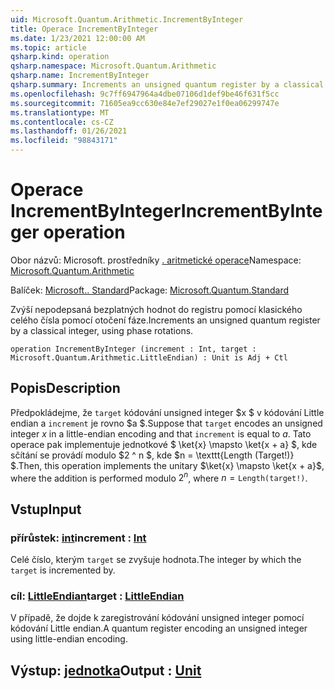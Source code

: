 ```yaml
---
uid: Microsoft.Quantum.Arithmetic.IncrementByInteger
title: Operace IncrementByInteger
ms.date: 1/23/2021 12:00:00 AM
ms.topic: article
qsharp.kind: operation
qsharp.namespace: Microsoft.Quantum.Arithmetic
qsharp.name: IncrementByInteger
qsharp.summary: Increments an unsigned quantum register by a classical integer, using phase rotations.
ms.openlocfilehash: 9c7ff6947964a4dbe07106d1def9be46f631f5cc
ms.sourcegitcommit: 71605ea9cc630e84e7ef29027e1f0ea06299747e
ms.translationtype: MT
ms.contentlocale: cs-CZ
ms.lasthandoff: 01/26/2021
ms.locfileid: "98843171"
---
```

# <a name="incrementbyinteger-operation"></a><span data-ttu-id="57046-102">Operace IncrementByInteger</span><span class="sxs-lookup"><span data-stu-id="57046-102">IncrementByInteger operation</span></span>

<span data-ttu-id="57046-103">Obor názvů: Microsoft. prostředníky [. aritmetické operace](xref:Microsoft.Quantum.Arithmetic)</span><span class="sxs-lookup"><span data-stu-id="57046-103">Namespace: [Microsoft.Quantum.Arithmetic](xref:Microsoft.Quantum.Arithmetic)</span></span>

<span data-ttu-id="57046-104">Balíček: [Microsoft.. Standard](https://nuget.org/packages/Microsoft.Quantum.Standard)</span><span class="sxs-lookup"><span data-stu-id="57046-104">Package: [Microsoft.Quantum.Standard](https://nuget.org/packages/Microsoft.Quantum.Standard)</span></span>


<span data-ttu-id="57046-105">Zvýší nepodepsaná bezplatných hodnot do registru pomocí klasického celého čísla pomocí otočení fáze.</span><span class="sxs-lookup"><span data-stu-id="57046-105">Increments an unsigned quantum register by a classical integer, using phase rotations.</span></span>

```qsharp
operation IncrementByInteger (increment : Int, target : Microsoft.Quantum.Arithmetic.LittleEndian) : Unit is Adj + Ctl
```


## <a name="description"></a><span data-ttu-id="57046-106">Popis</span><span class="sxs-lookup"><span data-stu-id="57046-106">Description</span></span>

<span data-ttu-id="57046-107">Předpokládejme, že `target` kódování unsigned integer $x $ v kódování Little endian a `increment` je rovno $a $.</span><span class="sxs-lookup"><span data-stu-id="57046-107">Suppose that `target` encodes an unsigned integer $x$ in a little-endian encoding and that `increment` is equal to $a$.</span></span>
<span data-ttu-id="57046-108">Tato operace pak implementuje jednotkové $ \ket{x} \mapsto \ket{x + a} $, kde sčítání se provádí modulo $2 ^ n $, kde $n = \texttt{Length (Target!)} $.</span><span class="sxs-lookup"><span data-stu-id="57046-108">Then, this operation implements the unitary $\ket{x} \mapsto \ket{x + a}$, where the addition is performed modulo $2^n$, where $n = \texttt{Length(target!)}$.</span></span>

## <a name="input"></a><span data-ttu-id="57046-109">Vstup</span><span class="sxs-lookup"><span data-stu-id="57046-109">Input</span></span>

### <a name="increment--int"></a><span data-ttu-id="57046-110">přírůstek: [int](xref:microsoft.quantum.lang-ref.int)</span><span class="sxs-lookup"><span data-stu-id="57046-110">increment : [Int](xref:microsoft.quantum.lang-ref.int)</span></span>

<span data-ttu-id="57046-111">Celé číslo, kterým `target` se zvyšuje hodnota.</span><span class="sxs-lookup"><span data-stu-id="57046-111">The integer by which the `target` is incremented by.</span></span>


### <a name="target--littleendian"></a><span data-ttu-id="57046-112">cíl: [LittleEndian](xref:Microsoft.Quantum.Arithmetic.LittleEndian)</span><span class="sxs-lookup"><span data-stu-id="57046-112">target : [LittleEndian](xref:Microsoft.Quantum.Arithmetic.LittleEndian)</span></span>

<span data-ttu-id="57046-113">V případě, že dojde k zaregistrování kódování unsigned integer pomocí kódování Little endian.</span><span class="sxs-lookup"><span data-stu-id="57046-113">A quantum register encoding an unsigned integer using little-endian encoding.</span></span>



## <a name="output--unit"></a><span data-ttu-id="57046-114">Výstup: [jednotka](xref:microsoft.quantum.lang-ref.unit)</span><span class="sxs-lookup"><span data-stu-id="57046-114">Output : [Unit](xref:microsoft.quantum.lang-ref.unit)</span></span>

